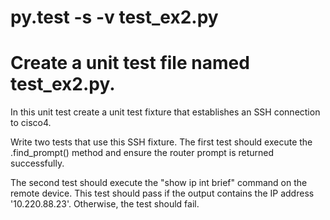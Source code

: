 # py.test -s -v test_ex2.py

# Create a unit test file named test_ex2.py.

In this unit test create a unit test fixture that establishes an SSH
connection to cisco4.

Write two tests that use this SSH fixture. The first test should execute
the .find_prompt() method and ensure the router prompt is returned successfully.

The second test should execute the "show ip int brief" command on the remote
device. This test should pass if the output contains the IP address '10.220.88.23'. 
Otherwise, the test should fail.
